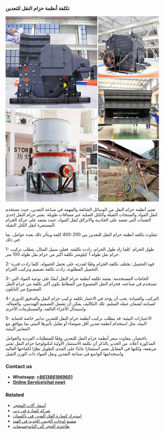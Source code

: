 <h3>تكلفة أنظمة حزام النقل للتعدين</h3><img src='1701850737.jpg' alt=''><p>تعتبر أنظمة حزام النقل من الوسائل الشائعة والمهمة في صناعة التعدين، حيث تستخدم لنقل المواد والمنتجات الثقيلة والكتل الصلبة عبر مسافات طويلة. يعتبر حزام النقل إحدى التقنيات التي تعتمد على الجاذبية والانزلاق لنقل المواد، حيث يعتمد على حركة الحزام المستمرة لنقل الكتل الثقيلة.</p><p>تتفاوت تكلفة أنظمة حزام النقل للتعدين بين 200-400 كلمة ويتأثر ذلك بعدة عوامل، بما في ذلك:</p><p>1- طول الحزام: كلما زاد طول الحزام، زادت تكلفته. فعلى سبيل المثال، يتطلب تركيب حزام نقل طوله 1 كيلومتر تكلفة أكبر من حزام نقل طوله 100 متر.</p><p>2- قوة التحميل: تختلف تكلفة الحزام وفقًا لقدرته على تحمل الحمولة. كلما زادت قدرة التحميل المطلوبة، زادت تكلفة تصميم وتركيب الحزام.</p><p>3- الخامات المستخدمة: يعتمد تكلفة أنظمة حزام النقل أيضًا على نوعية المواد التي تستخدم في صناعته. فحزام النقل المصنوع من المطاط يكون أكثر تكلفة من حزام النقل المصنوع من النايلون.</p><p>4- التركيب والصيانة: يجب أن يؤخذ في الاعتبار تكلفة تركيب حزام النقل والتدقيق الدوري لصيانته لضمان عمله السليم. تلك التكاليف يمكن أن تشمل التصميم الهندسي، والعمالة، واستبدال الأجزاء التالفة، والمستلزمات الأخرى.</p><p>5- الاعتبارات البيئية: قد يتطلب تركيب أنظمة حزام النقل للتعدين تدابير خاصة لحماية البيئة، مثل استخدام أنظمة تعدين أقل ضوضاء أو تقليل تأثيرها البيئي بما يتوافق مع المعايير البيئية.</p><p>باختصار، يتفاوت سعر أنظمة حزام النقل للتعدين وفقًا للمتطلبات الفردية والعوامل المذكورة أعلاه. من الجدير بالذكر أن تكلفة الاستثمار الأولية لتكنولوجيا حزام النقل تعتبر مرتفعة، ولكنها في المقابل تعتبر استثمارًا عائدًا على المدى الطويل نظرًا لكفاءتها العالية واستخدامها الواسع في صناعة التعدين ونقل المواد ذات الوزن الثقيل.</p><h3>Contact us</h3><ul><li><strong>Whatsapp:&nbsp;<a href="https://wa.me/8613661969651">+8613661969651</a></strong></li><li><a href="https://swt.shibang-china.com/?git&amp;zhl&amp;تكلفة أنظمة حزام النقل للتعدين"><strong>Online Service(chat now)</strong></a></li></ul><h3>Related</h3><ul><li><a href='أسعار آلات المحجر.md'>أسعار آلات المحجر</a></li><li><a href='شركة كسارة في دبي.md'>شركة كسارة في دبي</a></li><li><a href='استيراد كسارة الفك الصين في باكستان.md'>استيراد كسارة الفك الصين في باكستان</a></li><li><a href='مصنع لوحات الجبس الجديد في الهند.md'>مصنع لوحات الجبس الجديد في الهند</a></li><li><a href='طاحونة الحجر إلى النانوجسيمات.md'>طاحونة الحجر إلى النانوجسيمات</a></li></ul>